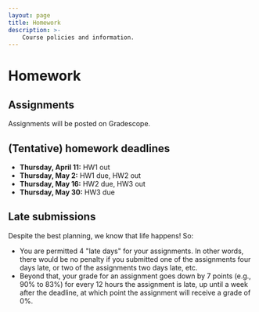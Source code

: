 ```yaml
---
layout: page
title: Homework
description: >-
    Course policies and information.
---
```


# Homework

## Assignments
Assignments will be posted on Gradescope.

## (Tentative) homework deadlines
- **Thursday, April 11:** HW1 out
- **Thursday, May 2:** HW1 due, HW2 out
- **Thursday, May 16:** HW2 due, HW3 out
- **Thursday, May 30:** HW3 due

## Late submissions

Despite the best planning, we know that life happens! So:

- You are permitted 4 "late days" for your assignments. In other words, there would be no penalty if you submitted one of the assignments four days late, or two of the assignments two days late, etc.
- Beyond that, your grade for an assignment goes down by 7 points (e.g., 90% to 83%) for every 12 hours the assignment is late, up until a week after the deadline, at which point the assignment will receive a grade of 0%.
